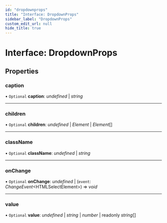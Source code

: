 ```yaml
---
id: "dropdownprops"
title: "Interface: DropdownProps"
sidebar_label: "DropdownProps"
custom_edit_url: null
hide_title: true
---
```


# Interface: DropdownProps

## Properties

### caption

• `Optional` **caption**: *undefined* \| *string*

___

### children

• `Optional` **children**: *undefined* \| *Element* \| *Element*[]

___

### className

• `Optional` **className**: *undefined* \| *string*

___

### onChange

• `Optional` **onChange**: *undefined* \| (`event`: *ChangeEvent*<HTMLSelectElement\>) => *void*

___

### value

• `Optional` **value**: *undefined* \| *string* \| *number* \| readonly *string*[]
